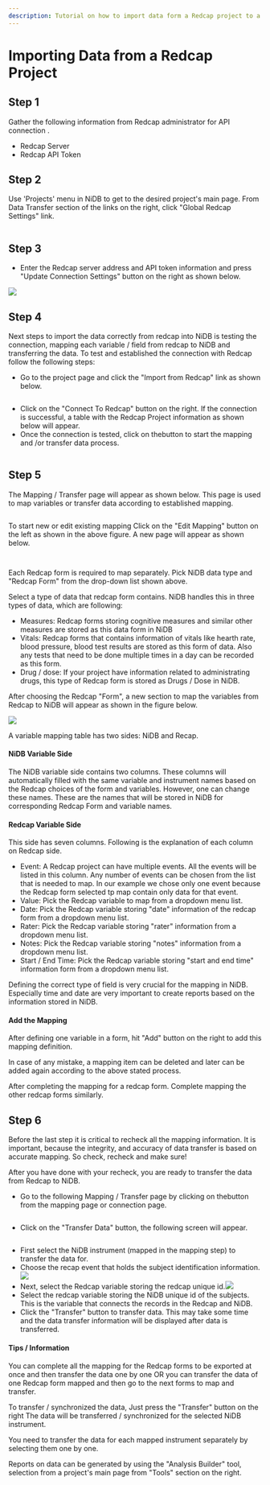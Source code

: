 ```yaml
---
description: Tutorial on how to import data form a Redcap project to a NiDB project
---
```


# Importing Data from a Redcap Project

## Step 1

Gather the following information from Redcap administrator for API connection .&#x20;

* Redcap Server
* Redcap API Token

## Step 2

Use 'Projects' menu in NiDB to get to the desired project's main page. From Data Transfer section of the links on the right, click "Global Redcap Settings" link.

<figure><img src="../../.gitbook/assets/image (18).png" alt=""><figcaption></figcaption></figure>



## Step 3

* Enter the Redcap server address and API token information and press "Update Connection Settings" button on the right as shown below.

![](<../../.gitbook/assets/image (19).png>)

## Step 4

Next steps to import the data correctly from redcap into NiDB is testing the connection, mapping each variable / field from redcap to NiDB and transferring the data. To test and established the connection with Redcap follow the following steps:



* Go to the project page and click the "Import from Redcap" link as shown below.

<figure><img src="../../.gitbook/assets/image (20).png" alt=""><figcaption></figcaption></figure>



* Click on the "Connect To Redcap" button on the right. If the connection is successful, a table with the Redcap Project information as shown below will appear.&#x20;
* Once the connection is tested, click on the<img src="../../.gitbook/assets/image (31).png" alt="" data-size="line">button to start the mapping and /or transfer data process.

<figure><img src="../../.gitbook/assets/image (21).png" alt=""><figcaption></figcaption></figure>

## Step 5

The Mapping / Transfer page will appear as shown below. This page is used to map variables or transfer data according to established mapping.

<figure><img src="../../.gitbook/assets/image (22).png" alt=""><figcaption></figcaption></figure>

To start new or edit existing mapping Click on the "Edit Mapping" button on the left as shown in the above figure. A new page will appear as shown below.



<div>

<figure><img src="../../.gitbook/assets/image (23).png" alt=""><figcaption></figcaption></figure>

 

<figure><img src="../../.gitbook/assets/image (24).png" alt=""><figcaption></figcaption></figure>

</div>

Each Redcap form is required to map separately. Pick NiDB data type and  "Redcap Form" from the drop-down list shown above.

Select a type of data that redcap form contains. NiDB handles this in three types of data, which are following:

* Measures: Redcap forms storing cognitive measures and similar other measures are stored as this data form in NiDB
* Vitals: Redcap forms  that contains information of vitals like hearth rate, blood pressure, blood test results are stored as this form of data. Also any tests that need to be done multiple times in a day can be recorded as this form.
* Drug / dose: If your project have information related to administrating drugs, this type of Redcap form is stored as Drugs / Dose in NiDB.

After choosing the Redcap "Form", a new section to map the variables from Redcap to NiDB will appear as shown in the figure below.

![](<../../.gitbook/assets/image (25).png>)

A variable mapping table has two sides: NiDB and Recap.&#x20;

#### NiDB Variable Side

The NiDB variable side contains two columns. These columns will automatically filled with the same variable and instrument names based on the Redcap choices of the form and variables. However, one can change these names. These are the names that will be stored in NiDB for corresponding Redcap Form and variable names.

#### Redcap Variable Side

This side has seven columns. Following is the explanation of each column on Redcap side.

* Event: A Redcap project can have multiple events. All the events will be listed in this column. Any number of events can be chosen from the list that is needed to map. In our example we chose only one event because the Redcap form selected tp map contain only data for that event.
* Value: Pick the Redcap variable to map from a dropdown menu list.
* Date: Pick the Redcap variable storing "date" information of the redcap form from a dropdown menu list.
* Rater: Pick the Redcap variable storing "rater" information from a dropdown menu list.
* Notes: Pick the Redcap variable storing "notes" information from a dropdown menu list.
* Start / End Time: Pick the Redcap variable storing  "start and end time" information form from a dropdown menu list.&#x20;

Defining the correct type of field is very crucial for the mapping in NiDB. Especially time and date are very important to create reports based on the information stored in NiDB.

#### Add the Mapping

After defining one variable in a form, hit "Add" button on the right to add this mapping definition.&#x20;

In case of any mistake, a mapping item can be deleted and later can be added again according to the above stated process.

After completing the mapping for a redcap form. Complete mapping the other redcap forms similarly. &#x20;

## Step 6

Before the last step it is critical to recheck all the mapping information. It is important, because the integrity, and accuracy of data transfer is based on accurate mapping. So check, recheck and make sure!

After you have done with your recheck, you are ready to transfer the data from Redcap to NiDB.&#x20;



* Go to the following Mapping / Transfer page by clicking on the<img src="../../.gitbook/assets/image (26).png" alt="" data-size="line">button from the mapping page or connection page.

<figure><img src="../../.gitbook/assets/image (27).png" alt=""><figcaption></figcaption></figure>



* Click on the "Transfer Data" button, the following screen will appear.

<figure><img src="../../.gitbook/assets/image (28).png" alt=""><figcaption></figcaption></figure>



* First select the NiDB instrument (mapped in the mapping step) to transfer the data for.
* Choose the recap event that holds the subject identification information. ![](<../../.gitbook/assets/image (29).png>)
* Next, select the Redcap variable storing the redcap unique id.![](<../../.gitbook/assets/image (30).png>)
* Select the redcap variable storing the NiDB unique id of the subjects. This is the variable that connects the records in the Redcap and NiDB.
* Click the "Transfer" button to transfer data. This may take some time and the data transfer information will be displayed after data is transferred.

#### Tips / Information&#x20;

You can complete all the mapping for the Redcap forms to be exported at once and then transfer the data one by one OR you can transfer the data of one Redcap form mapped and then go to the next forms to map and transfer.

To transfer / synchronized the data, Just press the "Transfer" button on the right  The data will be transferred / synchronized for the selected NiDB instrument.

You need to transfer the data for each mapped instrument separately by selecting them one by one.&#x20;

Reports on data can be generated by using the "Analysis Builder" tool, selection from a project's main page from "Tools" section on the right.
